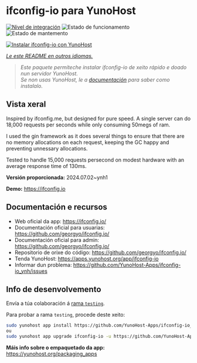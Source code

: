 <!--
NOTA: Este README foi creado automáticamente por <https://github.com/YunoHost/apps/tree/master/tools/readme_generator>
NON debe editarse manualmente.
-->

# ifconfig-io para YunoHost

[![Nivel de integración](https://dash.yunohost.org/integration/ifconfig-io.svg)](https://ci-apps.yunohost.org/ci/apps/ifconfig-io/) ![Estado de funcionamento](https://ci-apps.yunohost.org/ci/badges/ifconfig-io.status.svg) ![Estado de mantemento](https://ci-apps.yunohost.org/ci/badges/ifconfig-io.maintain.svg)

[![Instalar ifconfig-io con YunoHost](https://install-app.yunohost.org/install-with-yunohost.svg)](https://install-app.yunohost.org/?app=ifconfig-io)

*[Le este README en outros idiomas.](./ALL_README.md)*

> *Este paquete permíteche instalar ifconfig-io de xeito rápido e doado nun servidor YunoHost.*  
> *Se non usas YunoHost, le a [documentación](https://yunohost.org/install) para saber como instalalo.*

## Vista xeral

Inspired by ifconfig.me, but designed for pure speed. A single server can do 18,000 requests per seconds while only consuming 50megs of ram.

I used the gin framework as it does several things to ensure that there are no memory allocations on each request, keeping the GC happy and preventing unnessary allocations.

Tested to handle 15,000 requests persecond on modest hardware with an average response time of 130ms.


**Versión proporcionada:** 2024.07.02~ynh1

**Demo:** <https://ifconfig.io>
## Documentación e recursos

- Web oficial da app: <https://ifconfig.io/>
- Documentación oficial para usuarias: <https://github.com/georgyo/ifconfig.io/>
- Documentación oficial para admin: <https://github.com/georgyo/ifconfig.io/>
- Repositorio de orixe do código: <https://github.com/georgyo/ifconfig.io/>
- Tenda YunoHost: <https://apps.yunohost.org/app/ifconfig-io>
- Informar dun problema: <https://github.com/YunoHost-Apps/ifconfig-io_ynh/issues>

## Info de desenvolvemento

Envía a túa colaboración á [rama `testing`](https://github.com/YunoHost-Apps/ifconfig-io_ynh/tree/testing).

Para probar a rama `testing`, procede deste xeito:

```bash
sudo yunohost app install https://github.com/YunoHost-Apps/ifconfig-io_ynh/tree/testing --debug
ou
sudo yunohost app upgrade ifconfig-io -u https://github.com/YunoHost-Apps/ifconfig-io_ynh/tree/testing --debug
```

**Máis info sobre o empaquetado da app:** <https://yunohost.org/packaging_apps>
